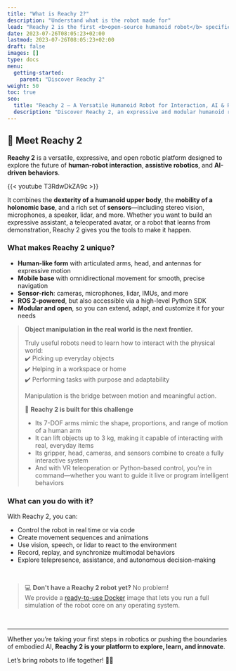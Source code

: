 ```yaml
---
title: "What is Reachy 2?"
description: "Understand what is the robot made for"
lead: "Reachy 2 is the first <b>open-source humanoid robot</b> specifically designed for the <b>development of embodied AI and real-world applications</b>."
date: 2023-07-26T08:05:23+02:00
lastmod: 2023-07-26T08:05:23+02:00
draft: false
images: []
type: docs
menu:
  getting-started:
    parent: "Discover Reachy 2"
weight: 50
toc: true
seo:
  title: "Reachy 2 – A Versatile Humanoid Robot for Interaction, AI & Research"
  description: "Discover Reachy 2, an expressive and modular humanoid robot designed for human-robot interaction, AI research, teleoperation, and real-world object manipulation."
---
```


## 🤖 Meet Reachy 2

**Reachy 2** is a versatile, expressive, and open robotic platform designed to explore the future of **human-robot interaction**, **assistive robotics**, and **AI-driven behaviors**.

{{< youtube T3RdwDkZA9c >}}
<br>

It combines the **dexterity of a humanoid upper body**, the **mobility of a holonomic base**, and a rich set of **sensors**—including stereo vision, microphones, a speaker, lidar, and more. Whether you want to build an expressive assistant, a teleoperated avatar, or a robot that learns from demonstration, Reachy 2 gives you the tools to make it happen.


### What makes Reachy 2 unique?

- **Human-like form** with articulated arms, head, and antennas for expressive motion  
- **Mobile base** with omnidirectional movement for smooth, precise navigation  
- **Sensor-rich**: cameras, microphones, lidar, IMUs, and more  
- **ROS 2-powered**, but also accessible via a high-level Python SDK  
- **Modular and open**, so you can extend, adapt, and customize it for your needs


> **Object manipulation in the real world is the next frontier.**
>
>Truly useful robots need to learn how to interact with the physical world:  
>✔️ Picking up everyday objects  
>✔️ Helping in a workspace or home  
>✔️ Performing tasks with purpose and adaptability  
>
>Manipulation is the bridge between motion and meaningful action.
>
>💪 **Reachy 2 is built for this challenge**  
>- Its 7-DOF arms mimic the shape, proportions, and range of motion of a human arm
>- It can lift objects up to 3 kg, making it capable of interacting with real, everyday items
>- Its gripper, head, cameras, and sensors combine to create a fully interactive system
>- And with VR teleoperation or Python-based control, you’re in command—whether you want to guide it live or program intelligent behaviors


### What can you do with it?

With Reachy 2, you can:
- Control the robot in real time or via code  
- Create movement sequences and animations  
- Use vision, speech, or lidar to react to the environment  
- Record, replay, and synchronize multimodal behaviors  
- Explore telepresence, assistance, and autonomous decision-making

<br>

> 💻 **Don't have a Reachy 2 robot yet?** No problem!  
> We provide a [ready-to-use Docker](https://pollen-robotics.github.io/reachy2-docs/developing-with-reachy-2/simulation/simulation-installation/) image that lets you run a full simulation of the robot core on any operating system.

<br>

---

Whether you’re taking your first steps in robotics or pushing the boundaries of embodied AI, **Reachy 2 is your platform to explore, learn, and innovate**.

Let’s bring robots to life together! 🤝🤖